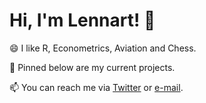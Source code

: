 # Hi, I'm Lennart! 👋

😄 I like R, Econometrics, Aviation and Chess.

🔭 Pinned below are my current projects.

📫 You can reach me via [Twitter](https://twitter.com/l_oelschlaeger) or [e-mail](mailto:oelschlaeger.lennart@gmail.com).
